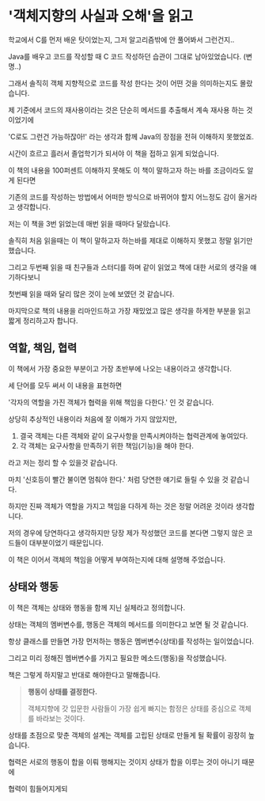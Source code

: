 # '객체지향의 사실과 오해'을 읽고



학교에서 C를 먼저 배운 탓이었는지, 그저 알고리즘밖에 안 풀어봐서 그런건지..  

Java를 배우고 코드를 작성할 때 C 코드 작성하던 습관이 그대로 남아있었습니다. (변명..)

그래서 솔직히 객체 지향적으로 코드를 작성 한다는 것이 어떤 것을 의미하는지도 몰랐습니다.

제 기준에서 코드의 재사용이라는 것은 단순히 메서드를 추출해서 계속 재사용 하는 것이었기에

'C로도 그런건 가능하잖아!' 라는 생각과 함께 Java의 장점을 전혀 이해하지 못했었죠.



시간이 흐르고 흘러서 졸업학기가 되서야 이 책을 접하고 읽게 되었습니다.

이 책의 내용을 100퍼센트 이해하지 못해도 이 책이 말하고자 하는 바를 조금이라도 알게 된다면

기존의 코드를 작성하는 방법에서 어떠한 방식으로 바뀌어야 할지 어느정도 감이 올거라고 생각합니다.



저는 이 책을 3번 읽었는데 매번 읽을 때마다 달랐습니다.

솔직히 처음 읽을때는 이 책이 말하고자 하는바를 제대로 이해하지 못했고 정말 읽기만 했습니다.

그리고 두번째 읽을 때 친구들과 스터디를 하며 같이 읽었고 책에 대한 서로의 생각을 얘기하다보니

첫번째 읽을 때와 달리 많은 것이 눈에 보였던 것 같습니다.

마지막으로 책의 내용을 리마인드하고 가장 재밌었고 많은 생각을 하게한 부분을 읽고 짧게 정리하고자 합니다.



## 역할, 책임, 협력

이 책에서 가장 중요한 부분이고 가장 초반부에 나오는 내용이라고 생각합니다.

세 단어를 모두 써서 이 내용을 표현하면

'각자의 역할을 가진 객체가 협력을 위해 책임을 다한다.' 인 것 같습니다.

상당히 추상적인 내용이라 처음에 잘 이해가 가지 않았지만, 

1. 결국 객체는 다른 객체와 같이 요구사항을 만족시켜야하는 협력관계에 놓여있다.
2. 각 객체는 요구사항을 만족하기 위한 책임(기능)을 해야 한다.

라고 저는 정리 할 수 있을것 같습니다.



마치 '신호등이 빨간 불이면 멈춰야 한다.' 처럼 당연한 얘기로 들릴 수 있을 것 같습니다.

하지만 진짜 객체가 역할을 가지고 책임을 다하게 하는 것은 정말 어려운 것이라 생각합니다.

저의 경우에 당연하다고 생각하지만 당장 제가 작성했던 코드를 본다면 그렇지 않은 코드들이 대부분이었기 때문입니다.



이 책은 이어서 객체의 책임을 어떻게 부여하는지에 대해 설명해 주었습니다.



## 상태와 행동

이 책은 객체는 상태와 행동을 함께 지닌 실체라고 정의합니다.

상태는 객체의 멤버변수를, 행동은 객체의 메서드를 의미한다고 보면 될 것 같습니다.

항상 클래스를 만들면 가장 먼저하는 행동은 멤버변수(상태)를 작성하는 일이었습니다.

그리고 미리 정해진 멤버변수를 가지고 필요한 메소드(행동)을 작성했습니다.

책은 그렇게 하지말고 반대로 해야한다고 말해줍니다.

> **행동이 상태를 결정한다.**
>
> 객체지향에 갓 입문한 사람들이 가장 쉽게 빠지는 함정은 상태를 중심으로 객체를 바라보는 것이다.

상태를 초점으로 맞춘 객체의 설계는 객체를 고립된 상태로 만들게 될 확률이 굉장히 높습니다.

협력은 서로의 행동이 합을 이뤄 행해지는 것이지 상태가 합을 이루는 것이 아니기 때문에

협력이 힘들어지게되

